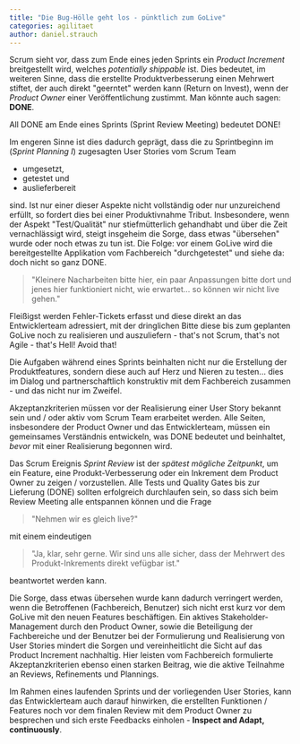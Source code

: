 ```yaml
---
title: "Die Bug-Hölle geht los - pünktlich zum GoLive"
categories: agilitaet
author: daniel.strauch
---
```


Scrum sieht vor, dass zum Ende eines jeden Sprints ein *Product Increment* breitgestellt wird, welches *potentially shippable* ist. Dies bedeutet, im weiteren Sinne, dass die erstellte Produktverbesserung einen Mehrwert stiftet, der auch direkt "geerntet" werden kann (Return on Invest), wenn der *Product Owner* einer Veröffentlichung zustimmt. Man könnte auch sagen: **DONE**.

All DONE am Ende eines Sprints (Sprint Review Meeting) bedeutet DONE!

Im engeren Sinne ist dies dadurch geprägt, dass die zu Sprintbeginn im (*Sprint Planning I*) zugesagten User Stories vom Scrum Team

* umgesetzt,
* getestet und
* auslieferbereit

sind. Ist nur einer dieser Aspekte nicht vollständig oder nur unzureichend erfüllt, so fordert dies bei einer Produktivnahme Tribut. Insbesondere, wenn der Aspekt "Test/Qualität" nur stiefmütterlich gehandhabt und über die Zeit vernachlässigt wird, steigt insgeheim die Sorge, dass etwas "übersehen" wurde oder noch etwas zu tun ist. Die Folge: vor einem GoLive wird die bereitgestellte Applikation vom Fachbereich "durchgetestet" und siehe da: doch nicht so ganz DONE.

> "Kleinere Nacharbeiten bitte hier, ein paar Anpassungen bitte dort und jenes hier funktioniert nicht, wie erwartet... so können wir nicht live gehen."

Fleißigst werden Fehler-Tickets erfasst und diese direkt an das Entwicklerteam adressiert, mit der dringlichen Bitte diese bis zum geplanten GoLive noch zu realisieren und auszuliefern - that's not Scrum, that's not Agile - that's Hell! Avoid that!

Die Aufgaben während eines Sprints beinhalten nicht nur die Erstellung der Produktfeatures, sondern diese auch auf Herz und Nieren zu testen... dies im Dialog und partnerschaftlich konstruktiv mit dem Fachbereich zusammen - und das nicht nur im Zweifel.

Akzeptanzkriterien müssen vor der Realisierung einer User Story bekannt sein und / oder aktiv vom Scrum Team erarbeitet werden. Alle Seiten, insbesondere der Product Owner und das Entwicklerteam, müssen ein gemeinsames Verständnis entwickeln, was DONE bedeutet und beinhaltet, _bevor_ mit einer Realisierung begonnen wird.

Das Scrum Ereignis *Sprint Review* ist der *spätest mögliche Zeitpunkt*, um ein Feature, eine Produkt-Verbesserung oder ein Inkrement dem Product Owner zu zeigen / vorzustellen. Alle Tests und Quality Gates bis zur Lieferung (DONE) sollten erfolgreich durchlaufen sein, so dass sich beim Review Meeting alle entspannen können und die Frage

> "Nehmen wir es gleich live?"

mit einem eindeutigen

> "Ja, klar, sehr gerne. Wir sind uns alle sicher, dass der Mehrwert des Produkt-Inkrements direkt vefügbar ist."

beantwortet werden kann.

Die Sorge, dass etwas übersehen wurde kann dadurch verringert werden, wenn die Betroffenen (Fachbereich, Benutzer) sich nicht erst kurz vor dem GoLive mit den neuen Features beschäftigen. Ein aktives Stakeholder-Management durch den Product Owner, sowie die Beteiligung der Fachbereiche und der Benutzer bei der Formulierung und Realisierung von User Stories mindert die Sorgen und vereinheitlicht die Sicht auf das Product Increment nachhaltig. Hier leisten vom Fachbereich formulierte Akzeptanzkriterien ebenso einen starken Beitrag, wie die aktive Teilnahme an Reviews, Refinements und Plannings.

Im Rahmen eines laufenden Sprints und der vorliegenden User Stories, kann das Entwicklerteam auch darauf hinwirken, die erstellten Funktionen / Features noch vor dem finalen Review mit dem Product Owner zu besprechen und sich erste Feedbacks einholen - **Inspect and Adapt, continuously**.
